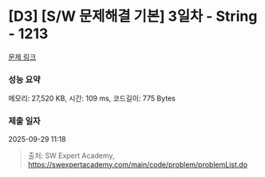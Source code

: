 # [D3] [S/W 문제해결 기본] 3일차 - String - 1213 

[문제 링크](https://swexpertacademy.com/main/code/problem/problemDetail.do?contestProbId=AV14P0c6AAUCFAYi) 

### 성능 요약

메모리: 27,520 KB, 시간: 109 ms, 코드길이: 775 Bytes

### 제출 일자

2025-09-29 11:18



> 출처: SW Expert Academy, https://swexpertacademy.com/main/code/problem/problemList.do